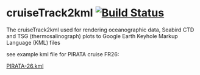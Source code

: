 # cruiseTrack2kml [![Build Status](https://travis-ci.org/jgrelet/cruiseTrack2kml.svg?branch=master)](https://travis-ci.org/jgrelet/cruiseTrack2kml)

The cruiseTrack2kml used for rendering oceanographic data, Seabird CTD and TSG (thermosalinograph) plots to Google Earth Keyhole Markup Language (KML) files

see example kml file for PIRATA cruise FR26:

[PIRATA-26.kml](http://www.brest.ird.fr/pirata/images/cruise_tracks/pirata-fr26.kml)
